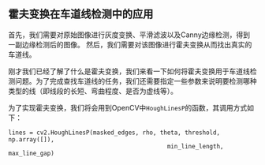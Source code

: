 ## 霍夫变换在车道线检测中的应用

首先，我们需要对原始图像进行灰度变换、平滑滤波以及Canny边缘检测，得到一副边缘检测后的图像。
然后，我们需要对该图像进行霍夫变换从而找出真实的车道线。

刚才我们已经了解了什么是霍夫变换，我们来看一下如何将霍夫变换用于车道线检测问题。为了完成查找车道线的任务，我们还需要指定一些参数来说明要检测哪种类型的线（即线段的长短、弯曲程度、是否为虚线等）。

为了实现霍夫变换，我们将会用到OpenCV中`HoughLinesP`的函数，其调用方式如下：
```
lines = cv2.HoughLinesP(masked_edges, rho, theta, threshold, np.array([]),
                                             min_line_length, max_line_gap)
```